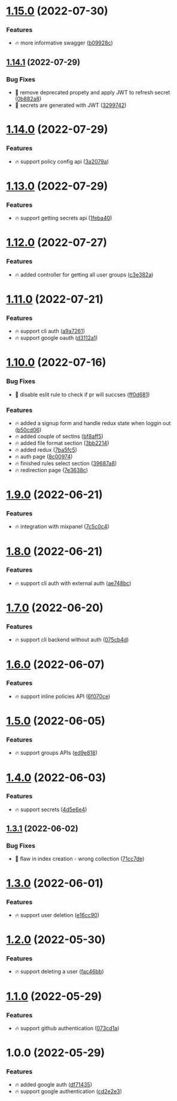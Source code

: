 # [1.15.0](https://github.com/Exlint/dashboard/compare/v1.14.1...v1.15.0) (2022-07-30)


### Features

* 🔥 more informative swagger ([b09928c](https://github.com/Exlint/dashboard/commit/b09928c88c811f693bcf946e69b377341a94bfad))

## [1.14.1](https://github.com/Exlint/dashboard/compare/v1.14.0...v1.14.1) (2022-07-29)


### Bug Fixes

* 🐞 remove deprecated propety and apply JWT to refresh secret ([0b882a8](https://github.com/Exlint/dashboard/commit/0b882a85b3885ef27df8e8169de7c8ccaed81e11))
* 🐞 secrets are generated with JWT ([3299742](https://github.com/Exlint/dashboard/commit/32997421a5cd112a03c4aff103d792319888c185))

# [1.14.0](https://github.com/Exlint/dashboard/compare/v1.13.0...v1.14.0) (2022-07-29)


### Features

* 🔥 support policy config api ([3a2079a](https://github.com/Exlint/dashboard/commit/3a2079a6d2195f1c5badfefda68c83edf0c0700c))

# [1.13.0](https://github.com/Exlint/dashboard/compare/v1.12.0...v1.13.0) (2022-07-29)


### Features

* 🔥 support getting secrets api ([1feba40](https://github.com/Exlint/dashboard/commit/1feba400bd0714f5e96a332dfb171a5bda0cf485))

# [1.12.0](https://github.com/Exlint/dashboard/compare/v1.11.0...v1.12.0) (2022-07-27)


### Features

* 🔥 added controller for getting all user groups ([c3e382a](https://github.com/Exlint/dashboard/commit/c3e382aa50a297a42e62efe30e8de6da5bd8057e))

# [1.11.0](https://github.com/Exlint/dashboard/compare/v1.10.0...v1.11.0) (2022-07-21)


### Features

* 🔥 support cli auth ([a9a7261](https://github.com/Exlint/dashboard/commit/a9a7261138b99da36571eab094f3aac727efa3de))
* 🔥 support google oauth ([d3112a1](https://github.com/Exlint/dashboard/commit/d3112a1573c4b66586625ed581f4085a7f8dad5f))

# [1.10.0](https://github.com/Exlint/dashboard/compare/v1.9.0...v1.10.0) (2022-07-16)


### Bug Fixes

* 🐞 disable eslit rule to check if pr will succses ([ff0d681](https://github.com/Exlint/dashboard/commit/ff0d681be6b1f3ade772fc07b7e0ea2e3709570d))


### Features

* 🔥 added a signup form and handle redux state when loggin out ([b50cd06](https://github.com/Exlint/dashboard/commit/b50cd065dcfadc2f37512f105a837ca52041081b))
* 🔥 added couple of sectins ([bf8aff5](https://github.com/Exlint/dashboard/commit/bf8aff51291bf6a15824f82a577662d1c14c3142))
* 🔥 added file format section ([3bb2214](https://github.com/Exlint/dashboard/commit/3bb221467f6dfe1624295a36044dc0826cb38b82))
* 🔥 added redux ([7ba5fc5](https://github.com/Exlint/dashboard/commit/7ba5fc5344e0ab361c5a28d95002ce23562d6cee))
* 🔥 auth page ([8c00974](https://github.com/Exlint/dashboard/commit/8c00974cbc334a51319b06788ff45ca3bf66a5e5))
* 🔥 finished rules select section ([39687a8](https://github.com/Exlint/dashboard/commit/39687a888b77174522bdfae271803c35a9f0a3dc))
* 🔥 redirection page ([7e3638c](https://github.com/Exlint/dashboard/commit/7e3638cc54404525ba8e3e753e23f2d08ae259dc))

# [1.9.0](https://github.com/Exlint/dashboard/compare/v1.8.0...v1.9.0) (2022-06-21)


### Features

* 🔥 integration with mixpanel ([7c5c0c4](https://github.com/Exlint/dashboard/commit/7c5c0c47e359759b7f69eb98868955465bf571e8))

# [1.8.0](https://github.com/Exlint/dashboard/compare/v1.7.0...v1.8.0) (2022-06-21)


### Features

* 🔥 support cli auth with external auth ([ae748bc](https://github.com/Exlint/dashboard/commit/ae748bc8709f8d26134035c04b3acdce88bb1039))

# [1.7.0](https://github.com/Exlint/dashboard/compare/v1.6.0...v1.7.0) (2022-06-20)


### Features

* 🔥 support cli backend without auth ([075cb4d](https://github.com/Exlint/dashboard/commit/075cb4decf7a23d687da76e324dd8a940040913d))

# [1.6.0](https://github.com/Exlint/dashboard/compare/v1.5.0...v1.6.0) (2022-06-07)


### Features

* 🔥 support inline policies API ([6f070ce](https://github.com/Exlint/dashboard/commit/6f070ce7adb1c2db3080b1357d3ad90302870d2c))

# [1.5.0](https://github.com/Exlint/dashboard/compare/v1.4.0...v1.5.0) (2022-06-05)


### Features

* 🔥 support groups APIs ([ed9e818](https://github.com/Exlint/dashboard/commit/ed9e8188cd4fc6dda881736121b347b62ef69a37))

# [1.4.0](https://github.com/Exlint/dashboard/compare/v1.3.1...v1.4.0) (2022-06-03)


### Features

* 🔥 support secrets ([4d5e6e4](https://github.com/Exlint/dashboard/commit/4d5e6e4d4e21440aab9f811eb052fd5e6d7bc4e1))

## [1.3.1](https://github.com/Exlint/dashboard/compare/v1.3.0...v1.3.1) (2022-06-02)


### Bug Fixes

* 🐞 flaw in index creation - wrong collection ([71cc7de](https://github.com/Exlint/dashboard/commit/71cc7ded159e836323b7d8070569a6abe5361495))

# [1.3.0](https://github.com/Exlint/dashboard/compare/v1.2.0...v1.3.0) (2022-06-01)


### Features

* 🔥 support user deletion ([e16cc90](https://github.com/Exlint/dashboard/commit/e16cc90122a3213c9d9e8e02de90c414d7ed94bb))

# [1.2.0](https://github.com/Exlint/dashboard/compare/v1.1.0...v1.2.0) (2022-05-30)


### Features

* 🔥 support deleting a user ([fac46bb](https://github.com/Exlint/dashboard/commit/fac46bb0b3472222db1813b09e2c5ae090ed9548))

# [1.1.0](https://github.com/Exlint/dashboard/compare/v1.0.0...v1.1.0) (2022-05-29)


### Features

* 🔥 support github authentication ([073cd1a](https://github.com/Exlint/dashboard/commit/073cd1a6839dad223c5c6312d6d23b76ddf2855d))

# 1.0.0 (2022-05-29)


### Features

* 🔥 added google auth ([df71435](https://github.com/Exlint/dashboard/commit/df71435d125ac11f9e616e62cd0588bb428ccf00))
* 🔥 support google authentication ([cd2e2e3](https://github.com/Exlint/dashboard/commit/cd2e2e364437e2c6cc40fe508e5be48649754a98))
